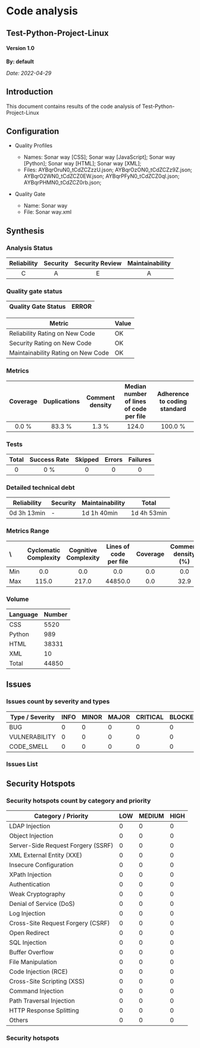 # Code analysis
## Test-Python-Project-Linux 
#### Version 1.0 

**By: default**

*Date: 2022-04-29*

## Introduction
This document contains results of the code analysis of Test-Python-Project-Linux



## Configuration

- Quality Profiles
    - Names: Sonar way [CSS]; Sonar way [JavaScript]; Sonar way [Python]; Sonar way [HTML]; Sonar way [XML]; 
    - Files: AYBqrOruN0_tCdZCZzzU.json; AYBqrOzON0_tCdZCZz9Z.json; AYBqrO2WN0_tCdZCZ0EW.json; AYBqrPFyN0_tCdZCZ0ql.json; AYBqrPHMN0_tCdZCZ0rb.json; 


 - Quality Gate
    - Name: Sonar way
    - File: Sonar way.xml

## Synthesis

### Analysis Status

Reliability | Security | Security Review | Maintainability |
:---:|:---:|:---:|:---:
C | A | E | A |

### Quality gate status

| Quality Gate Status | ERROR |
|-|-|

Metric|Value
---|---
Reliability Rating on New Code|OK
Security Rating on New Code|OK
Maintainability Rating on New Code|OK


### Metrics

Coverage | Duplications | Comment density | Median number of lines of code per file | Adherence to coding standard |
:---:|:---:|:---:|:---:|:---:
0.0 % | 83.3 % | 1.3 % | 124.0 | 100.0 %

### Tests

Total | Success Rate | Skipped | Errors | Failures |
:---:|:---:|:---:|:---:|:---:
0 | 0 % | 0 | 0 | 0

### Detailed technical debt

Reliability|Security|Maintainability|Total
---|---|---|---
0d 3h 13min|-|1d 1h 40min|1d 4h 53min


### Metrics Range

\ | Cyclomatic Complexity | Cognitive Complexity | Lines of code per file | Coverage | Comment density (%) | Duplication (%)
:---|:---:|:---:|:---:|:---:|:---:|:---:
Min | 0.0 | 0.0 | 0.0 | 0.0 | 0.0 | 0.0
Max | 115.0 | 217.0 | 44850.0 | 0.0 | 32.9 | 100.0

### Volume

Language|Number
---|---
CSS|5520
Python|989
HTML|38331
XML|10
Total|44850


## Issues

### Issues count by severity and types

Type / Severity|INFO|MINOR|MAJOR|CRITICAL|BLOCKER
---|---|---|---|---|---
BUG|0|0|0|0|0
VULNERABILITY|0|0|0|0|0
CODE_SMELL|0|0|0|0|0


### Issues List



## Security Hotspots

### Security hotspots count by category and priority

Category / Priority|LOW|MEDIUM|HIGH
---|---|---|---
LDAP Injection|0|0|0
Object Injection|0|0|0
Server-Side Request Forgery (SSRF)|0|0|0
XML External Entity (XXE)|0|0|0
Insecure Configuration|0|0|0
XPath Injection|0|0|0
Authentication|0|0|0
Weak Cryptography|0|0|0
Denial of Service (DoS)|0|0|0
Log Injection|0|0|0
Cross-Site Request Forgery (CSRF)|0|0|0
Open Redirect|0|0|0
SQL Injection|0|0|0
Buffer Overflow|0|0|0
File Manipulation|0|0|0
Code Injection (RCE)|0|0|0
Cross-Site Scripting (XSS)|0|0|0
Command Injection|0|0|0
Path Traversal Injection|0|0|0
HTTP Response Splitting|0|0|0
Others|0|0|0


### Security hotspots

